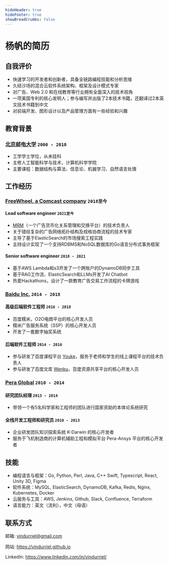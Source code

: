 ```yaml
---
hideHeader: true
hideFooter: true
showBreadCrumbs: false
---
```

# 杨帆的简历

## 自我评价

- 快速学习的开发者和创新者，具备全链路编程技能和分析思维
- 久经沙场的混合云软件系统架构、框架及设计模式专家
- 对广告、Web 2.0 和在线教育等行业拥有全面深入的技术视角
- 一项美国专利的核心发明人；参与编写并出版了2本技术书籍，还翻译过2本英文技术书籍到中文
- 对前端开发、图形设计以及产品管理方面有一些经验和兴趣

## 教育背景

### [北京邮电大学](https://www.bupt.edu.cn) `2006 - 2010`

- 工学学士学位，从未挂科
- 主修人工智能科学与技术，计算机科学学院
- 主要课程：数据结构与算法、信息论、机器学习、自然语言处理

## 工作经历

### [FreeWheel, a Comcast company](https://freewheel.com) `2018至今`

#### Lead software engineer `2021至今`

- [MRM](https://mrm.freewheel.tv/)（一个广告货币化关系管理和交换平台）的技术负责人
- 关于错综复杂的广告网络拓扑结构及规格协商流程的技术专家
- 主导了基于ElasticSearch的市场搜索工程实践
- 主持设计实现了一个支持RDBMS和NoSQL数据库的Go语言分布式事务框架

#### Senior software engineer `2018 - 2021`

- 基于AWS Lambda和s3开发了一个跨账户的DynamoDB同步工具
- 基于RAG工作流、ElasticSearch和LLMs开发了AI Chatbot
- 热爱Hackathons，设计了一款教育广告交易工作流程的卡牌游戏

### [Baidu Inc.](https://www.baidu.com) `2014 - 2018`

#### 高级后端软件工程师 `2016 - 2018`

- 百度糯米，O2O电商平台的核心开发人员
- 糯米广告服务系统（SSP）的核心开发人员
- 开发了一套数字抽奖系统

#### 后端软件工程师 `2014 - 2016`

- 参与研发了百度课程平台 [Youke](https://youke.baidu.com)，服务于老师和学生的线上课程平台的技术负责人
- 参与研发了百度文库 [Wenku](https://wenku.baidu.com)，百度资源共享平台的核心开发人员

### [Pera Global](https://www.peraglobal.com/) `2010 - 2014`

#### 研究团队经理 `2013 - 2014`

- 带领一个有5名科学家和工程师的团队进行国家资助的本体论系统研究

#### 全栈开发工程师和研究员 `2010 - 2013`

- 企业研发团队知识探索系统 K-Darwin 的核心开发者
- 服务于飞机制造商的计算机辅助工程和模拟平台 Pera-Ansys 平台的核心开发者

## 技能

- 编程语言与框架：Go, Python, Perl, Java, C++ Swift, Typescript, React, Unity 3D, Figma
- 软件系统：MySQL, ElasticSearch, DynamoDB, Kafka, Redis, Nginx, Kubernetes, Docker
- 云服务与工具：AWS, Jenkins, Github, Slack, Confluence, Terraform
- 语言能力：英文（流利），中文（母语）

## 联系方式

邮箱: vindurriel@gmail.com

网站: https://vindurriel.github.io

LinkedIn: https://www.linkedin.com/in/vindurriel/

